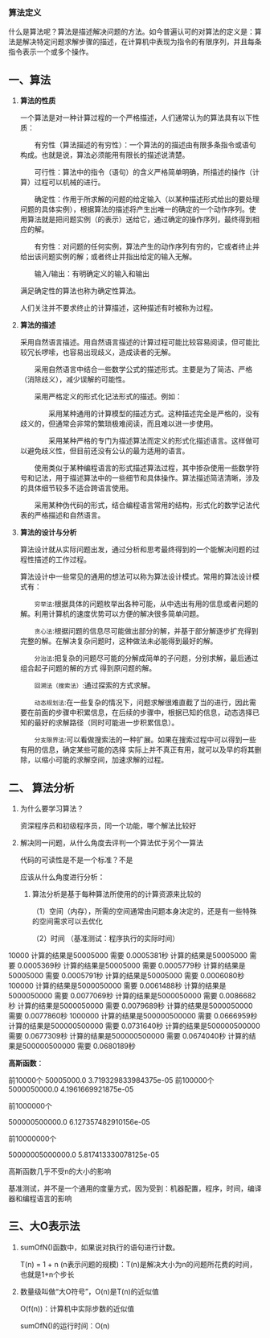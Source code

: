 ### 算法定义

什么是算法呢？算法是描述解决问题的方法。如今普遍认可的对算法的定义是：算法是解决特定问题求解步骤的描述，在计算机中表现为指令的有限序列，并且每条指令表示一个或多个操作。

## 一、算法

1. **算法的性质**

   一个算法是对一种计算过程的一个严格描述，人们通常认为的算法具有以下性质：

   　　有穷性（算法描述的有穷性）：一个算法的的描述由有限多条指令或语句构成。也就是说，算法必须能用有限长的描述说清楚。

   　　可行性：算法中的指令（语句）的含义严格简单明确，所描述的操作（计算）过程可以机械的进行。

   　　确定性：作用于所求解的问题的给定输入（以某种描述形式给出的要处理问题的具体实例），根据算法的描述将产生出唯一的确定的一个动作序列。使用算法就是把问题实例（的表示）送给它，通过确定的操作序列，最终得到相应的解。

   　　有穷性：对问题的任何实例，算法产生的动作序列有穷的，它或者终止并给出该问题实例的解；或者终止并指出给定的输入无解。

   　　输入/输出：有明确定义的输入和输出

   满足确定性的算法也称为确定性算法。

   人们关注并不要求终止的计算描述，这种描述有时被称为过程。

2. **算法的描述**

   采用自然语言描述。用自然语言描述的计算过程可能比较容易阅读，但可能比较冗长啰嗦，也容易出现歧义，造成读者的无解。

   　　采用自然语言中结合一些数学公式的描述形式。主要是为了简洁、严格（消除歧义），减少误解的可能性。

   　　采用严格定义的形式化记法形式的描述。例如：

   　　　　采用某种通用的计算模型的描述方式。这种描述完全是严格的，没有歧义的，但通常会非常的繁琐极难阅读，而且难以进一步使用。

   　　　　采用某种严格的专门为描述算法而定义的形式化描述语言。这样做可以避免歧义性，但目前还没有公认的最为适用的语言。

   　　使用类似于某种编程语言的形式描述算法过程，其中掺杂使用一些数学符号和记法，用于描述算法中的一些细节和具体操作。算法描述简洁清晰，涉及的具体细节较多不适合跨语言使用。

   　　采用某种伪代码的形式，结合编程语言常用的结构，形式化的数学记法代表的严格描述和自然语言。

3. **算法的设计与分析**

   算法设计就从实际问题出发，通过分析和思考最终得到的一个能解决问题的过程性描述的工作过程。

   算法设计中一些常见的通用的想法可以称为算法设计模式。常用的算法设计模式有：

   　　`穷举法`:根据具体的问题枚举出各种可能，从中选出有用的信息或者问题的解。利用计算机的速度优势可以方便的解决很多简单问题。

   　　`贪心法`:根据问题的信息尽可能做出部分的解，并基于部分解逐步扩充得到完整的解。在解决复杂问题时，这种做法未必能得到最好的解。

   　　`分治法`:把复杂的问题尽可能的分解成简单的子问题，分别求解，最后通过组合起子问题的解的方式 得到原问题的解。

   　　`回溯法（搜索法）`:通过探索的方式求解。

   　　`动态规划法`:在一些复杂的情况下，问题求解很难直截了当的进行，因此需要在前面的步骤中积累信息，在后续的步骤中，根据已知的信息，动态选择已知的最好的求解路径（同时可能进一步积累信息）。

   　　`分支限界法`:可以看做搜索法的一种扩展。如果在搜索过程中可以得到一些有用的信息，确定某些可能的选择 实际上并不真正有用，就可以及早的将其删除，以缩小可能的求解空间，加速求解的过程。

## 二、 算法分析

1. 为什么要学习算法？

   资深程序员和初级程序员，同一个功能，哪个解法比较好

2. 解决同一问题，从什么角度去评判一个算法优于另个一算法

   代码的可读性是不是一个标准？不是

   应该从什么角度进行分析：

   1. 算法分析是基于每种算法所使用的的计算资源来比较的

      （1）空间（内存），所需的空间通常由问题本身决定的，还是有一些特殊的空间需求可以去优化

      （2）时间 （基准测试：程序执行的实际时间）

10000 计算的结果是50005000 需要 0.0005381秒 计算的结果是50005000 需要 0.0005369秒 计算的结果是50005000 需要 0.0005779秒 计算的结果是50005000 需要 0.0005791秒 计算的结果是50005000 需要 0.0006080秒 100000 计算的结果是5000050000 需要 0.0061488秒 计算的结果是5000050000 需要 0.0077069秒 计算的结果是5000050000 需要 0.0086682秒 计算的结果是5000050000 需要 0.0079689秒 计算的结果是5000050000 需要 0.0077860秒 1000000 计算的结果是500000500000 需要 0.0666959秒 计算的结果是500000500000 需要 0.0731640秒 计算的结果是500000500000 需要 0.0677309秒 计算的结果是500000500000 需要 0.0674040秒 计算的结果是500000500000 需要 0.0680189秒

**高斯函数**：

前10000个 50005000.0 3.719329833984375e-05 前100000个 5000050000.0 4.1961669921875e-05

前1000000个

500000500000.0 6.127357482910156e-05

前10000000个

50000005000000.0 5.817413330078125e-05

高斯函数几乎不受n的大小的影响

基准测试，并不是一个通用的度量方式，因为受到：机器配置，程序，时间，编译器和编程语言的影响

## 三、大O表示法

1. sumOfN()函数中，如果说对执行的语句进行计数。

   T(n) = 1 + n (n表示问题的规模)：T(n)是解决大小为n的问题所花费的时间，也就是1+n个步长

2. 数量级叫做“大O符号”，O(n)是T(n)的近似值

   O(f(n))：计算机中实际步数的近似值

   sumOfN()的运行时间：O(n)